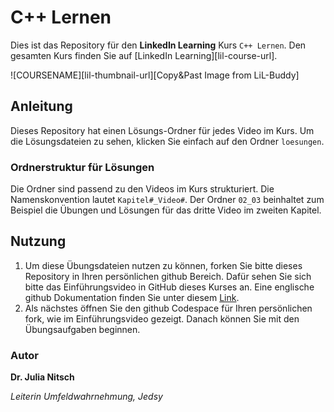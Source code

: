# C++ Lernen

Dies ist das Repository für den **LinkedIn Learning** Kurs `C++ Lernen`. Den gesamten Kurs finden Sie auf [LinkedIn Learning][lil-course-url].

![COURSENAME][lil-thumbnail-url][Copy&Past Image from LiL-Buddy] 

## Anleitung

Dieses Repository hat einen Lösungs-Ordner für jedes Video im Kurs. Um die Lösungsdateien zu sehen, klicken Sie einfach auf den Ordner `loesungen`.

### Ordnerstruktur für Lösungen

Die Ordner sind passend zu den Videos im Kurs strukturiert. Die Namenskonvention lautet `Kapitel#_Video#`. Der Ordner `02_03` beinhaltet zum Beispiel die Übungen und Lösungen für das dritte Video im zweiten Kapitel. 

## Nutzung

1. Um diese Übungsdateien nutzen zu können, forken Sie bitte dieses Repository in Ihren persönlichen github Bereich. Dafür sehen Sie sich bitte das Einführungsvideo in GitHub dieses Kurses an. Eine englische github Dokumentation finden Sie unter diesem [Link](https://docs.github.com/en/get-started/quickstart/fork-a-repo).
2. Als nächstes öffnen Sie den github Codespace für Ihren persönlichen fork, wie im Einführungsvideo gezeigt. Danach können Sie mit den Übungsaufgaben beginnen.

### Autor

**Dr. Julia Nitsch**

_Leiterin Umfeldwahrnehmung, Jedsy_
